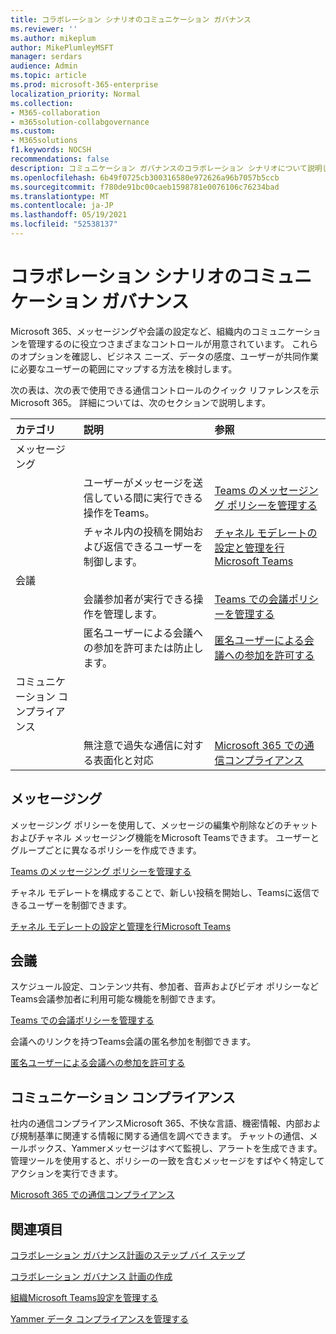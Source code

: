 ```yaml
---
title: コラボレーション シナリオのコミュニケーション ガバナンス
ms.reviewer: ''
ms.author: mikeplum
author: MikePlumleyMSFT
manager: serdars
audience: Admin
ms.topic: article
ms.prod: microsoft-365-enterprise
localization_priority: Normal
ms.collection:
- M365-collaboration
- m365solution-collabgovernance
ms.custom:
- M365solutions
f1.keywords: NOCSH
recommendations: false
description: コミュニケーション ガバナンスのコラボレーション シナリオについて説明します。
ms.openlocfilehash: 6b49f0725cb300316580e972626a96b7057b5ccb
ms.sourcegitcommit: f780de91bc00caeb1598781e0076106c76234bad
ms.translationtype: MT
ms.contentlocale: ja-JP
ms.lasthandoff: 05/19/2021
ms.locfileid: "52538137"
---
```

# <a name="communications-governance-for-collaboration-scenarios"></a>コラボレーション シナリオのコミュニケーション ガバナンス

Microsoft 365、メッセージングや会議の設定など、組織内のコミュニケーションを管理するのに役立つさまざまなコントロールが用意されています。 これらのオプションを確認し、ビジネス ニーズ、データの感度、ユーザーが共同作業に必要なユーザーの範囲にマップする方法を検討します。

次の表は、次の表で使用できる通信コントロールのクイック リファレンスを示Microsoft 365。 詳細については、次のセクションで説明します。

|カテゴリ|説明|参照|
|:-------|:----------|:--------|
|メッセージング|||
||ユーザーがメッセージを送信している間に実行できる操作をTeams。|[Teams のメッセージング ポリシーを管理する](/microsoftteams/messaging-policies-in-teams)|
||チャネル内の投稿を開始および返信できるユーザーを制御します。|[チャネル モデレートの設定と管理を行Microsoft Teams](/microsoftteams/manage-channel-moderation-in-teams)|
|会議|||
||会議参加者が実行できる操作を管理します。|[Teams での会議ポリシーを管理する](/microsoftteams/meeting-policies-in-teams)|
||匿名ユーザーによる会議への参加を許可または防止します。|[匿名ユーザーによる会議への参加を許可する](/microsoftteams/meeting-settings-in-teams#allow-anonymous-users-to-join-meetings)|
|コミュニケーション コンプライアンス|||
||無注意で過失な通信に対する表面化と対応|[Microsoft 365 での通信コンプライアンス](../compliance/communication-compliance.md)|

## <a name="messaging"></a>メッセージング

メッセージング ポリシーを使用して、メッセージの編集や削除などのチャットおよびチャネル メッセージング機能をMicrosoft Teamsできます。 ユーザーとグループごとに異なるポリシーを作成できます。

[Teams のメッセージング ポリシーを管理する](/microsoftteams/messaging-policies-in-teams)

チャネル モデレートを構成することで、新しい投稿を開始し、Teamsに返信できるユーザーを制御できます。

[チャネル モデレートの設定と管理を行Microsoft Teams](/microsoftteams/manage-channel-moderation-in-teams)

## <a name="meetings"></a>会議

スケジュール設定、コンテンツ共有、参加者、音声およびビデオ ポリシーなどTeams会議参加者に利用可能な機能を制御できます。

[Teams での会議ポリシーを管理する](/microsoftteams/meeting-policies-in-teams)

会議へのリンクを持つTeams会議の匿名参加を制御できます。

[匿名ユーザーによる会議への参加を許可する](/microsoftteams/meeting-settings-in-teams#allow-anonymous-users-to-join-meetings)


## <a name="communication-compliance"></a>コミュニケーション コンプライアンス

社内の通信コンプライアンスMicrosoft 365、不快な言語、機密情報、内部および規制基準に関連する情報に関する通信を調べできます。 チャットの通信、メールボックス、Yammerメッセージはすべて監視し、アラートを生成できます。 管理ツールを使用すると、ポリシーの一致を含むメッセージをすばやく特定してアクションを実行できます。

[Microsoft 365 での通信コンプライアンス](../compliance/communication-compliance.md)

## <a name="related-topics"></a>関連項目

[コラボレーション ガバナンス計画のステップ バイ ステップ](collaboration-governance-overview.md#collaboration-governance-planning-step-by-step)

[コラボレーション ガバナンス 計画の作成](collaboration-governance-first.md)

[組織Microsoft Teams設定を管理する](/microsoftteams/enable-features-office-365)

[Yammer データ コンプライアンスを管理する](/yammer/manage-security-and-compliance/manage-data-compliance)